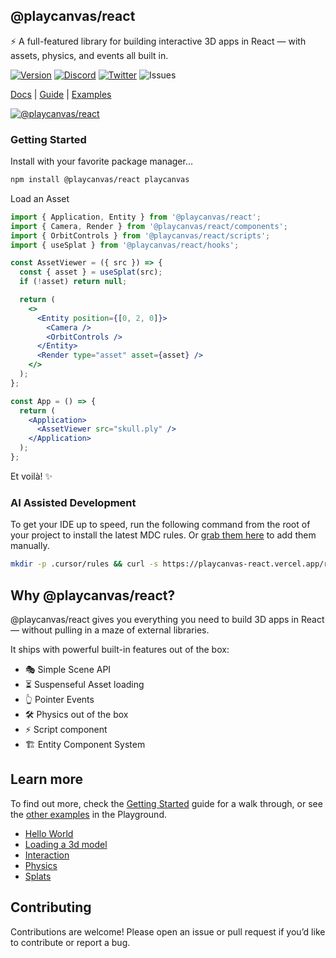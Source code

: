 ## @playcanvas/react
⚡ A full-featured library for building interactive 3D apps in React — with assets, physics, and events all built in.

[![Version](https://img.shields.io/npm/v/@playcanvas/react?style=flat&colorA=333333&colorB=444444)](https://www.npmjs.com/package/@playcanvas/react)
[![Discord](https://img.shields.io/discord/740090768164651008?style=flat&olorA=333333&colorB=444444&label=discord&logo=discord&logoColor=ffffff)](https://discord.com/channels/408617316415307776/408617316415307778)
[![Twitter](https://img.shields.io/twitter/follow/playcanvas?label=%40playcanvas&style=flat&colorA=333333&colorB=333333&logo=x&logoColor=ffffff)](https://x.com/playcanvas)
![Issues](https://img.shields.io/github/issues/playcanvas/react?style=flat&colorA=333333&colorB=444444)

[Docs](https://playcanvas-react.vercel.app) | [Guide](http://playcanvas-react.vercel.app/docs/guide/getting-started) | [Examples](https://playcanvas-react.vercel.app/examples/)

<a href="https://playcanvas-react.vercel.app/examples/splats" target="_blank" >
  <img alt="@playcanvas/react" src="https://github.com/user-attachments/assets/159bdadb-1b7d-4334-8acb-c4530b570f2b" />
</a>

### Getting Started

Install with your favorite package manager...

```bash
npm install @playcanvas/react playcanvas
```

Load an Asset

```jsx
import { Application, Entity } from '@playcanvas/react';
import { Camera, Render } from '@playcanvas/react/components';
import { OrbitControls } from '@playcanvas/react/scripts';
import { useSplat } from '@playcanvas/react/hooks';

const AssetViewer = ({ src }) => {
  const { asset } = useSplat(src);
  if (!asset) return null;

  return (
    <>
      <Entity position={[0, 2, 0]}>
        <Camera />
        <OrbitControls />
      </Entity>
      <Render type="asset" asset={asset} />
    </>
  );
};

const App = () => {
  return (
    <Application>
      <AssetViewer src="skull.ply" />
    </Application>
  );
};
```

Et voilà! ✨

### AI Assisted Development

To get your IDE up to speed, run the following command from the root of your project to install the latest MDC rules. Or [grab them here](https://playcanvas-react.com/rules) to add them manually.

```bash
mkdir -p .cursor/rules && curl -s https://playcanvas-react.vercel.app/rules -o .cursor/rules/playcanvas-react.mdc
```

## Why @playcanvas/react?

@playcanvas/react gives you everything you need to build 3D apps in React — without pulling in a maze of external libraries.

It ships with powerful built-in features out of the box:

- 🎭 Simple Scene API
- ⏳ Suspenseful Asset loading
- ️👆 Pointer Events
- 🛠️ Physics out of the box
- ⚡ Script component
- 🏗️ Entity Component System

## Learn more

To find out more, check the [Getting Started](https://playcanvas-react.vercel.app/docs/guide/getting-started) guide for a walk through, or see the [other examples](https://playcanvas-react.vercel.app/examples/) in the Playground.

- [Hello World](http://playcanvas-react.vercel.app/examples/hello-world)
- [Loading a 3d model](http://playcanvas-react.vercel.app/examples/load-a-3D-model)
- [Interaction](http://playcanvas-react.vercel.app/examples/pointer-events)
- [Physics](http://playcanvas-react.vercel.app/examples/physics)
- [Splats](http://playcanvas-react.vercel.app/examples/splats)

## Contributing

Contributions are welcome! Please open an issue or pull request if you’d like to contribute or report a bug.





